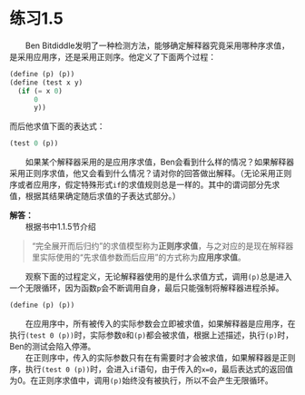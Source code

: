 # 练习1.5
&emsp;&emsp;Ben Bitdiddle发明了一种检测方法，能够确定解释器究竟采用哪种序求值，是采用应用序，还是采用正则序。他定义了下面两个过程：
```lisp
(define (p) (p))
(define (test x y)
  (if (= x 0)
      0
      y))
```
而后他求值下面的表达式：
```lisp
(test 0 (p))
```
&emsp;&emsp;如果某个解释器采用的是应用序求值，Ben会看到什么样的情况？如果解释器采用正则序求值，他又会看到什么情况？请对你的回答做出解释。（无论采用正则序或者应用序，假定特殊形式`if`的求值规则总是一样的。其中的谓词部分先求值，根据其结果确定随后求值的子表达式部分。）  

**解答：**  
&emsp;&emsp;根据书中1.1.5节介绍
>“完全展开而后归约”的求值模型称为**正则序求值**，与之对应的是现在解释器里实际使用的“先求值参数而后应用”的方式称为**应用序求值**。  

&emsp;&emsp;观察下面的过程定义，无论解释器使用的是什么求值方式，调用`(p)`总是进入一个无限循环，因为函数`p`会不断调用自身，最后只能强制将解释器进程杀掉。
```lisp
(define (p) (p))
```
&emsp;&emsp;在应用序中，所有被传入的实际参数会立即被求值，如果解释器是应用序，在执行`(test 0 (p))`时，实际参数`0`和`(p)`都会被求值，根据上述描述，执行`(p)`时，Ben的测试会陷入停滞。  
&emsp;&emsp;在正则序中，传入的实际参数只有在有需要时才会被求值，如果解释器是正则序，执行`(test 0 (p))`时，会进入`if`语句，由于传入的`x=0`，最后表达式的返回值为0。在正则序求值中，调用`(p)`始终没有被执行，所以不会产生无限循环。